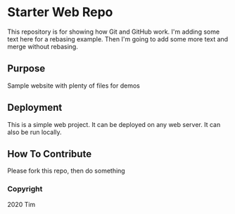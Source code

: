 # Starter Web Repo

This repository is for showing how Git and GitHub work.  I'm adding some text here for a rebasing example.  Then I'm going to add some more text and merge without rebasing.

## Purpose

Sample website with plenty of files for demos

## Deployment

This is a simple web project.  It can be deployed on any web server.  It can also be run locally.

## How To Contribute

Please fork this repo, then do something

### Copyright

2020 Tim